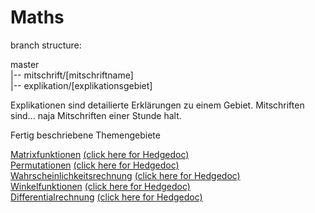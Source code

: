 # Maths

branch structure:

master<br />
|-- mitschrift/[mitschriftname]<br />
|-- explikation/[explikationsgebiet]<br />

Explikationen sind detailierte Erklärungen zu einem Gebiet.
Mitschriften sind... naja Mitschriften einer Stunde halt.

Fertig beschriebene Themengebiete

[Matrixfunktionen](./Explikationen/Matrixfunktionen.md) [(click here for Hedgedoc)](https://demo.hedgedoc.org/s/7nVDLpqSG)<br />
[Permutationen](./Explikationen/Permutationen.md) [(click here for Hedgedoc)](https://demo.hedgedoc.org/s/me8PFugdS)<br />
[Wahrscheinlichkeitsrechnung](./Explikationen/Wahrscheinlichkeitsrechung.md) [(click here for Hedgedoc)](https://demo.hedgedoc.org/s/a5iYvQAuS)<br />
[Winkelfunktionen](./Explikationen/Winkelfunktionen.md) [(click here for Hedgedoc)](https://demo.hedgedoc.org/BUnxMF1kSouRtmbcrUO94w)<br />
[Differentialrechnung](./Explikationen/Differentialrechnung.md) [(click here for Hedgedoc)](https://demo.hedgedoc.org/s/kJPo7QV5V)<br />
